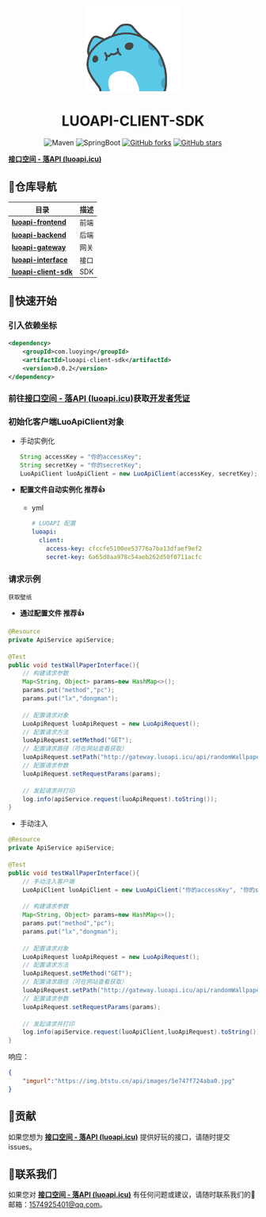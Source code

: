 <p align="center">
    <img src=./assets/logo.gif width=188/>
</p>

<h1 align="center">LUOAPI-CLIENT-SDK</h1>

<div align="center">
    <img alt="Maven" src="https://raster.shields.io/badge/Maven-3.8.1-red.svg"/>
   <img alt="SpringBoot" src="https://raster.shields.io/badge/SpringBoot-2.7+-green.svg"/>
  <a href="https://github.com/1ranxu/luoapi-client-sdk" target="_blank"><img src='https://img.shields.io/github/forks/1ranxu/luoapi-client-sdk' alt='GitHub forks' class="no-zoom"></a>
  <a href="https://github.com/1ranxu/luoapi-client-sdk" target="_blank"><img src='https://img.shields.io/github/stars/1ranxu/luoapi-client-sdk' alt='GitHub stars' class="no-zoom"></a>
</div>

**[接口空间 - 落API (luoapi.icu)](http://luoapi.icu/)**



## 🧭仓库导航


| 目录                                                         | 描述 |
| ------------------------------------------------------------ | ---- |
| [**luoapi-frontend**](https://github.com/1ranxu/luoapi-frontend) | 前端 |
| [**luoapi-backend**](https://github.com/1ranxu/luoapi-backend) | 后端 |
| **[luoapi-gateway](https://github.com/1ranxu/luoapi-gateway)** | 网关 |
| [**luoapi-interface**](https://github.com/1ranxu/luoapi-interface) | 接口 |
| **[luoapi-client-sdk](https://github.com/1ranxu/luoapi-client-sdk)** | SDK  |



## 🚀快速开始 

###  引入依赖坐标

```xml
<dependency>
    <groupId>com.luoying</groupId>
    <artifactId>luoapi-client-sdk</artifactId>
    <version>0.0.2</version>
</dependency>
```



### 前往[接口空间 - 落API (luoapi.icu)](http://luoapi.icu/)获取[开发者凭证](http://luoapi.icu/account/center)



### 初始化客户端LuoApiClient对象

- 手动实例化

  ```java
  String accessKey = "你的accessKey";
  String secretKey = "你的secretKey";
  LuoApiClient luoApiClient = new LuoApiClient(accessKey, secretKey);
  ```

- **配置文件自动实例化 推荐👍**

  - yml

    ```yml
    # LUOAPI 配置
    luoapi:
      client:
        access-key: cfccfe5100ee53776a7ba13dfaef9ef2
        secret-key: 6a65d0aa978c54aeb262d50f0711acfc
    ```



### 请求示例

`获取壁纸`

- **通过配置文件 推荐👍**

```java
@Resource
private ApiService apiService;

@Test
public void testWallPaperInterface(){
    // 构建请求参数
    Map<String, Object> params=new HashMap<>();
    params.put("method","pc");
    params.put("lx","dongman");
    
    // 配置请求对象
    LuoApiRequest luoApiRequest = new LuoApiRequest();
    // 配置请求方法
    luoApiRequest.setMethod("GET");
    // 配置请求路径（可在网站查看获取）
    luoApiRequest.setPath("http://gateway.luoapi.icu/api/randomWallpaper");
    // 配置请求参数
    luoApiRequest.setRequestParams(params);
    
    // 发起请求并打印
    log.info(apiService.request(luoApiRequest).toString());
}
```

- 手动注入
```java
@Resource
private ApiService apiService;

@Test
public void testWallPaperInterface(){
    // 手动注入客户端
    LuoApiClient luoApiClient = new LuoApiClient("你的accessKey", "你的secretKey");
    
    // 构建请求参数
    Map<String, Object> params=new HashMap<>();
    params.put("method","pc");
    params.put("lx","dongman");
    
    // 配置请求对象
    LuoApiRequest luoApiRequest = new LuoApiRequest();
    // 配置请求方法
    luoApiRequest.setMethod("GET");
    // 配置请求路径（可在网站查看获取）
    luoApiRequest.setPath("http://gateway.luoapi.icu/api/randomWallpaper");
    // 配置请求参数
    luoApiRequest.setRequestParams(params);
    
    // 发起请求并打印
    log.info(apiService.request(luoApiClient,luoApiRequest).toString());
}
```

响应：

```json
{
    "imgurl":"https://img.btstu.cn/api/images/5e747f724aba0.jpg"
}
```



## 🤝贡献 

如果您想为 **[接口空间 - 落API (luoapi.icu)](http://luoapi.icu/)**  提供好玩的接口，请随时提交issues。



## 📩联系我们 

如果您对 **[接口空间 - 落API (luoapi.icu)](http://luoapi.icu/)** 有任何问题或建议，请随时联系我们的📩邮箱：1574925401@qq.com。

